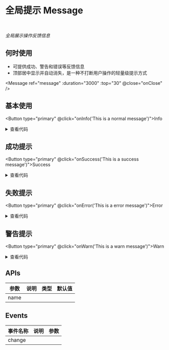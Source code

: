 # 全局提示 Message

<br/>

*全局展示操作反馈信息*

## 何时使用

- 可提供成功、警告和错误等反馈信息
- 顶部居中显示并自动消失，是一种不打断用户操作的轻量级提示方式

<script setup lang="ts">
import { ref } from 'vue'
const message = ref()

function onInfo (content: any) {
  message.value.info(content) // info调用
}
function onSuccess (content: any) {
  message.value.success(content) // success调用
}
function onError (content: any) {
  message.value.error(content) // error调用
}
function onWarn (content: any) {
  message.value.warn(content) // warn调用
}
function onClose () {
  console.log('close')
}
</script>

<Message ref="message" :duration="3000" :top="30" @close="onClose" />

## 基本使用

<Button type="primary" @click="onInfo('This is a normal message')">Info</Button>

<details>
<summary>查看代码</summary>

```vue
<script setup lang="ts">
import { ref } from 'vue'
const message = ref()

function onInfo (content: any) {
  message.value.info(content) // info调用
}
function onClose () {
  console.log('close')
}
</script>
<template>
  <Button type="primary" @click="onInfo('This is a normal message')">Info</Button>
  <Message ref="message" :duration="3000" :top="30" @close="onClose" />
</template>
```

</details>

## 成功提示

<Button type="primary" @click="onSuccess('This is a success message')">Success</Button>

<details>
<summary>查看代码</summary>

```vue
<script setup lang="ts">
import { ref } from 'vue'
const message = ref()

function onSuccess (content: any) {
  message.value.success(content) // success调用
}
function onClose () {
  console.log('close')
}
</script>
<template>
  <Button type="primary" @click="onSuccess('This is a success message')">Success</Button>
  <Message ref="message" :duration="3000" :top="30" @close="onClose" />
</template>
```

</details>

## 失败提示

<Button type="primary" @click="onError('This is a error message')">Error</Button>

<details>
<summary>查看代码</summary>

```vue
<script setup lang="ts">
import { ref } from 'vue'
const message = ref()

function onError (content: any) {
  message.value.error(content) // error调用
}
function onClose () {
  console.log('close')
}
</script>
<template>
  <Button type="primary" @click="onError('This is a error message')">Error</Button>
  <Message ref="message" :duration="3000" :top="30" @close="onClose" />
</template>
```

</details>

## 警告提示

<Button type="primary" @click="onWarn('This is a warn message')">Warn</Button>

<details>
<summary>查看代码</summary>

```vue
<script setup lang="ts">
import { ref } from 'vue'
const message = ref()

function onWarn (content: any) {
  message.value.warn(content) // warn调用
}
function onClose () {
  console.log('close')
}
</script>
<template>
  <Button type="primary" @click="onWarn('This is a warn message')">Warn</Button>
  <Message ref="message" :duration="3000" :top="30" @close="onClose" />
</template>
```

</details>

## APIs

参数 | 说明 | 类型 | 默认值
-- | -- | -- | --
name |  |  |

## Events

事件名称 | 说明 | 参数
-- | -- | --
change |  |
